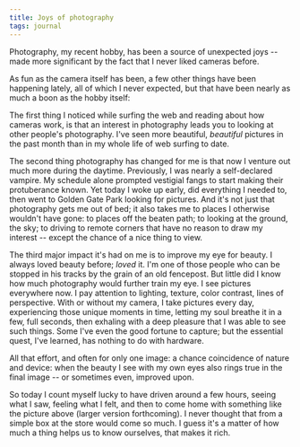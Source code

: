 ```yaml
---
title: Joys of photography
tags: journal
---
```


Photography, my recent hobby, has been a source of unexpected joys --
made more significant by the fact that I never liked cameras before.

As fun as the camera itself has been, a few other things have been
happening lately, all of which I never expected, but that have been
nearly as much a boon as the hobby itself:

The first thing I noticed while surfing the web and reading about how
cameras work, is that an interest in photography leads you to looking at
other people's photography.  I've seen more beautiful, *beautiful*
pictures in the past month than in my whole life of web surfing to date.

The second thing photography has changed for me is that now I venture
out much more during the daytime.  Previously, I was nearly a
self-declared vampire.  My schedule alone prompted vestigial fangs to
start making their protuberance known.  Yet today I woke up early, did
everything I needed to, then went to Golden Gate Park looking for
pictures.  And it's not just that photography gets me out of bed; it
also takes me to places I otherwise wouldn't have gone: to places off
the beaten path; to looking at the ground, the sky; to driving to remote
corners that have no reason to draw my interest -- except the chance of
a nice thing to view.

The third major impact it's had on me is to improve my eye for beauty.
I always loved beauty before; *loved* it.  I'm one of those people who can
be stopped in his tracks by the grain of an old fencepost.  But little
did I know how much photography would further train my eye.  I see
pictures everywhere now.  I pay attention to lighting, texture, color
contrast, lines of perspective.  With or without my camera, I take
pictures every day, experiencing those unique moments in time, letting
my soul breathe it in a few, full seconds, then exhaling with a deep
pleasure that I was able to see such things.  Some I've even the good
fortune to capture; but the essential quest, I've learned, has nothing
to do with hardware.

All that effort, and often for only one image: a chance coincidence of
nature and device: when the beauty I see with my own eyes also rings
true in the final image -- or sometimes even, improved upon.

So today I count myself lucky to have driven around a few hours, seeing
what I saw, feeling what I felt, and then to come home with something
like the picture above (larger version forthcoming).  I never thought
that from a simple box at the store would come so much.  I guess it's a
matter of how much a thing helps us to know ourselves, that makes it
rich.


